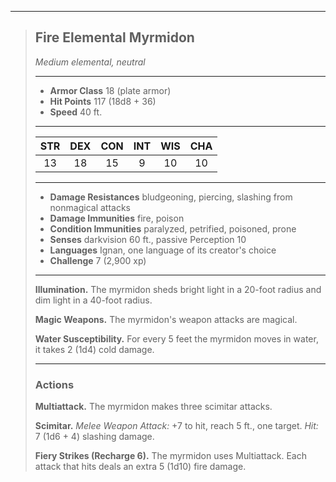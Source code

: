 ***
> ## Fire Elemental Myrmidon
> *Medium elemental, neutral*
> 
> ***
> 
> - **Armor Class** 18 (plate armor)
> - **Hit Points** 117 (18d8 + 36)
> - **Speed** 40 ft.
> 
> ***
> 
> |STR|DEX|CON|INT|WIS|CHA|
> |:---:|:---:|:---:|:---:|:---:|:---:|
> |13|18|15|9|10|10|
> 
> ***
> 
> - **Damage Resistances** bludgeoning, piercing, slashing from nonmagical attacks
> - **Damage Immunities** fire, poison
> - **Condition Immunities** paralyzed, petrified, poisoned, prone
> - **Senses** darkvision 60 ft., passive Perception 10
> - **Languages** Ignan, one language of its creator's choice
> - **Challenge** 7 (2,900 xp)
> 
> ***
> 
> **Illumination.** The myrmidon sheds bright light in a 20-foot radius and dim light in a 40-foot radius.
> 
> **Magic Weapons.** The myrmidon's weapon attacks are magical.
> 
> **Water Susceptibility.** For every 5 feet the myrmidon moves in water, it takes 2 (1d4) cold damage.
> 
> ***
> 
> ### Actions
> **Multiattack.** The myrmidon makes three scimitar attacks.
> 
> **Scimitar.** *Melee Weapon Attack:* +7 to hit, reach 5 ft., one target. *Hit:* 7 (1d6 + 4) slashing damage.
> 
> **Fiery Strikes (Recharge 6).** The myrmidon uses Multiattack. Each attack that hits deals an extra 5 (1d10) fire damage.